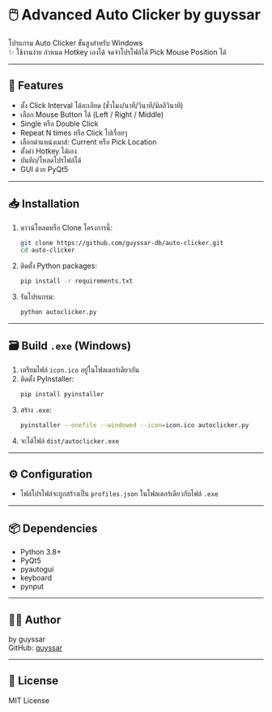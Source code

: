 # 🖱️ Advanced Auto Clicker by guyssar

โปรแกรม Auto Clicker ขั้นสูงสำหรับ Windows  
✨ ใช้งานง่าย กำหนด Hotkey เองได้ จดจำโปรไฟล์ได้ Pick Mouse Position ได้

---

## 🚀 Features

- ตั้ง Click Interval ได้ละเอียด (ชั่วโมง/นาที/วินาที/มิลลิวินาที)
- เลือก Mouse Button ได้ (Left / Right / Middle)
- Single หรือ Double Click
- Repeat N times หรือ Click ไปเรื่อยๆ
- เลือกตำแหน่งเมาส์: Current หรือ Pick Location
- ตั้งค่า Hotkey ได้เอง
- บันทึก/โหลดโปรไฟล์ได้
- GUI ด้วย PyQt5

---

## 📥 Installation

1. ดาวน์โหลดหรือ Clone โครงการนี้:
   ```bash
   git clone https://github.com/guyssar-db/auto-clicker.git
   cd auto-clicker
   ```

2. ติดตั้ง Python packages:
   ```bash
   pip install -r requirements.txt
   ```

3. รันโปรแกรม:
   ```bash
   python autoclicker.py
   ```

---

## 🗃️ Build `.exe` (Windows)

1. เตรียมไฟล์ `icon.ico` อยู่ในโฟลเดอร์เดียวกัน
2. ติดตั้ง PyInstaller:
   ```bash
   pip install pyinstaller
   ```
3. สร้าง `.exe`:
   ```bash
   pyinstaller --onefile --windowed --icon=icon.ico autoclicker.py
   ```
4. จะได้ไฟล์ `dist/autoclicker.exe`

---

## ⚙️ Configuration

- ไฟล์โปรไฟล์จะถูกสร้างเป็น `profiles.json` ในโฟลเดอร์เดียวกับไฟล์ `.exe`

---

## 📦 Dependencies

- Python 3.8+
- PyQt5
- pyautogui
- keyboard
- pynput

---

## 🧑‍💻 Author

by guyssar  
GitHub: [guyssar](https://github.com/guyssar-db)

---

## 📃 License

MIT License

